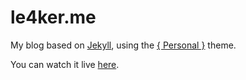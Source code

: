 # le4ker.me

My blog based on [Jekyll](https://jekyllrb.com/), using the
[{ Personal }](https://github.com/le4ker/personal-jekyll-theme) theme.

You can watch it live [here](https://le4ker.me).
